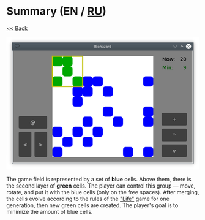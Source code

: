 # Summary (EN / [RU](summary_ru.md))

[<< Back](README.md)

![](screenshot.png)

The game field is represented by a set of **blue** cells. Above them, there is the second layer of **green** cells. The player can control this group — move, rotate, and put it with the blue cells (only on the free spaces). After merging, the cells evolve according to the rules of the ["Life"](https://en.wikipedia.org/wiki/Conway's_Game_of_Life) game for one generation, then new green cells are created. The player's goal is to minimize the amount of blue cells.
